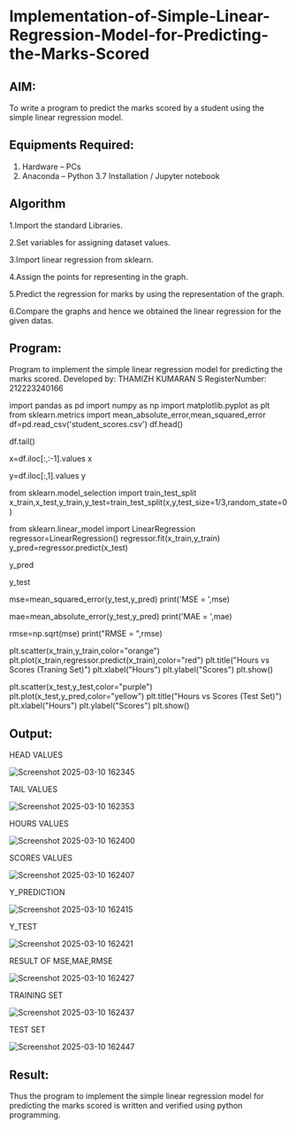 # Implementation-of-Simple-Linear-Regression-Model-for-Predicting-the-Marks-Scored

## AIM:
To write a program to predict the marks scored by a student using the simple linear regression model.

## Equipments Required:
1. Hardware – PCs
2. Anaconda – Python 3.7 Installation / Jupyter notebook

## Algorithm

1.Import the standard Libraries.

2.Set variables for assigning dataset values.

3.Import linear regression from sklearn.

4.Assign the points for representing in the graph.

5.Predict the regression for marks by using the representation of the graph.

6.Compare the graphs and hence we obtained the linear regression for the given datas.

## Program:


Program to implement the simple linear regression model for predicting the marks scored.
Developed by: THAMIZH KUMARAN S
RegisterNumber: 212223240166



import pandas as pd
import numpy as np
import matplotlib.pyplot as plt
from sklearn.metrics import mean_absolute_error,mean_squared_error
df=pd.read_csv('student_scores.csv')
df.head()

df.tail()

x=df.iloc[:,:-1].values
x

y=df.iloc[:,1].values
y

from sklearn.model_selection import train_test_split
x_train,x_test,y_train,y_test=train_test_split(x,y,test_size=1/3,random_state=0)

from sklearn.linear_model import LinearRegression
regressor=LinearRegression()
regressor.fit(x_train,y_train)
y_pred=regressor.predict(x_test)

y_pred

y_test

mse=mean_squared_error(y_test,y_pred)
print('MSE = ',mse)

mae=mean_absolute_error(y_test,y_pred)
print('MAE = ',mae)

rmse=np.sqrt(mse)
print("RMSE = ",rmse)

plt.scatter(x_train,y_train,color="orange")
plt.plot(x_train,regressor.predict(x_train),color="red")
plt.title("Hours vs Scores (Traning Set)")
plt.xlabel("Hours")
plt.ylabel("Scores")
plt.show()

plt.scatter(x_test,y_test,color="purple")
plt.plot(x_test,y_pred,color="yellow")
plt.title("Hours vs Scores (Test Set)")
plt.xlabel("Hours")
plt.ylabel("Scores")
plt.show()



## Output:


 HEAD VALUES
 
![Screenshot 2025-03-10 162345](https://github.com/user-attachments/assets/348de10d-d8ce-4e95-968d-f0979153290d)

TAIL VALUES
 
![Screenshot 2025-03-10 162353](https://github.com/user-attachments/assets/08418405-7389-46fb-9442-c918b4fe2372)

HOURS VALUES

![Screenshot 2025-03-10 162400](https://github.com/user-attachments/assets/77fc763d-cb6f-48d8-8b41-7b87c8973f62)

SCORES VALUES

![Screenshot 2025-03-10 162407](https://github.com/user-attachments/assets/aec0fd18-8704-47e2-aa09-beb047bf297b)

Y_PREDICTION

![Screenshot 2025-03-10 162415](https://github.com/user-attachments/assets/84f6bf97-a6cf-41cf-b0ad-b8caf50e4d25)

Y_TEST

![Screenshot 2025-03-10 162421](https://github.com/user-attachments/assets/274e8f0d-663a-420e-81ab-4b35dd9e6368)

RESULT OF MSE,MAE,RMSE

![Screenshot 2025-03-10 162427](https://github.com/user-attachments/assets/22227a84-e191-464a-9451-f652fc423459)

TRAINING SET

![Screenshot 2025-03-10 162437](https://github.com/user-attachments/assets/4a310545-5b64-4665-9fee-9fcf7784dff7)

TEST SET

![Screenshot 2025-03-10 162447](https://github.com/user-attachments/assets/9df15eb3-2083-4b1a-833e-61b6fa733463)


## Result:
Thus the program to implement the simple linear regression model for predicting the marks scored is written and verified using python programming.
